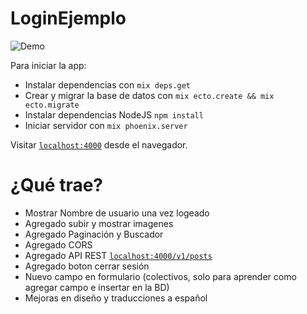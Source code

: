 # LoginEjemplo 

![Demo](https://i.imgur.com/Kmhr4tF.png)

Para iniciar la app:

  * Instalar dependencias con `mix deps.get`
  * Crear y migrar la base de datos con `mix ecto.create && mix ecto.migrate`
  * Instalar dependencias NodeJS `npm install`
  * Iniciar servidor con `mix phoenix.server`

Visitar [`localhost:4000`](http://localhost:4000) desde el navegador.

# ¿Qué trae?

* Mostrar Nombre de usuario una vez logeado
* Agregado subir y mostrar imagenes
* Agregado Paginación y Buscador
* Agregado CORS
* Agregado API REST [`localhost:4000/v1/posts`](http://localhost:4000/v1/posts)
* Agregado boton cerrar sesión
* Nuevo campo en formulario (colectivos, solo para aprender como agregar campo e insertar en la BD)
* Mejoras en diseño y traducciones a español
 
